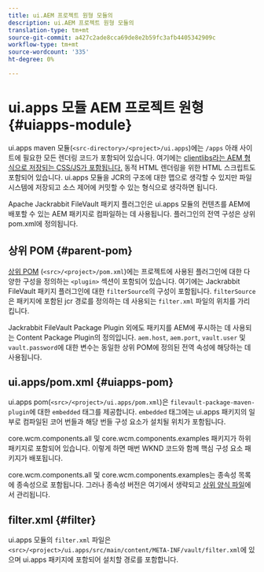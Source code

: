 ```yaml
---
title: ui.AEM 프로젝트 원형 모듈의
description: ui.AEM 프로젝트 원형 모듈의
translation-type: tm+mt
source-git-commit: a427c2ade8cca69de8e2b59fc3afb4405342909c
workflow-type: tm+mt
source-wordcount: '335'
ht-degree: 0%

---
```



# ui.apps 모듈 AEM 프로젝트 원형 {#uiapps-module}

ui.apps maven 모듈(`<src-directory>/<project>/ui.apps`)에는 `/apps` 아래 사이트에 필요한 모든 렌더링 코드가 포함되어 있습니다. 여기에는 [clientlibs라는 AEM 형식으로 저장되는 CSS/JS가 포함됩니다.](uifrontend.md#clientlibs) 동적 HTML 렌더링을 위한 HTML 스크립트도 포함되어 있습니다. ui.apps 모듈을 JCR의 구조에 대한 맵으로 생각할 수 있지만 파일 시스템에 저장되고 소스 제어에 커밋할 수 있는 형식으로 생각하면 됩니다.

Apache Jackrabbit FileVault 패키지 플러그인은 ui.apps 모듈의 컨텐츠를 AEM에 배포할 수 있는 AEM 패키지로 컴파일하는 데 사용됩니다. 플러그인의 전역 구성은 상위 pom.xml에 정의됩니다.

## 상위 POM {#parent-pom}

[상위 POM](/help/developing/archetype/using.md#parent-pom) (`<src>/<project>/pom.xml`)에는 프로젝트에 사용된 플러그인에 대한 다양한 구성을 정의하는  `<plugin>` 섹션이 포함되어 있습니다. 여기에는 Jackrabbit FileVault 패키지 플러그인에 대한 `filterSource`의 구성이 포함됩니다. `filterSource`은 패키지에 포함된 jcr 경로를 정의하는 데 사용되는 `filter.xml` 파일의 위치를 가리킵니다.

Jackrabbit FileVault Package Plugin 외에도 패키지를 AEM에 푸시하는 데 사용되는 Content Package Plugin의 정의입니다. `aem.host`, `aem.port`, `vault.user` 및 `vault.password`에 대한 변수는 동일한 상위 POM에 정의된 전역 속성에 해당하는 데 사용됩니다.

## ui.apps/pom.xml {#uiapps-pom}

ui.apps pom(`<src>/<project>/ui.apps/pom.xml`)은 `filevault-package-maven-plugin`에 대한 `embedded` 태그를 제공합니다. `embedded` 태그에는 ui.apps 패키지의 일부로 컴파일된 코어 번들과 해당 번들 구성 요소가 설치될 위치가 포함됩니다.

core.wcm.components.all 및 core.wcm.components.examples 패키지가 하위 패키지로 포함되어 있습니다. 이렇게 하면 매번 WKND 코드와 함께 핵심 구성 요소 패키지가 배포됩니다.

core.wcm.components.all 및 core.wcm.components.examples는 종속성 목록에 종속성으로 포함됩니다. 그러나 종속성 버전은 여기에서 생략되고 [상위 양식 파일](/help/developing/archetype/using.md#core-components)에서 관리됩니다.

## filter.xml {#filter}

ui.apps 모듈의 `filter.xml` 파일은 `<src>/<project>/ui.apps/src/main/content/META-INF/vault/filter.xml`에 있으며 ui.apps 패키지에 포함되어 설치할 경로를 포함합니다.
